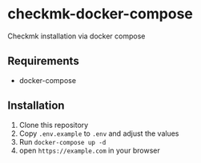 # checkmk-docker-compose
Checkmk installation via docker compose

## Requirements

- docker-compose

## Installation

1. Clone this repository
1. Copy `.env.example` to `.env` and adjust the values
1. Run `docker-compose up -d`
1. open `https://example.com` in your browser
